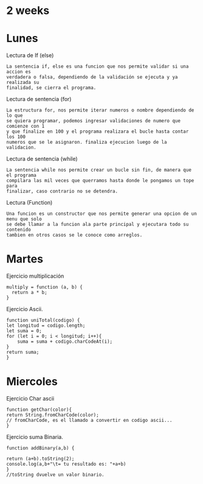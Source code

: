 # 2 weeks
# Lunes

Lectura de If (else)

    La sentencia if, else es una funcion que nos permite validar si una accion es 
    verdadera o falsa, dependiendo de la validación se ejecuta y ya realizada su
    finalidad, se cierra el programa.

Lectura de sentencia (for)

    La estructura for, nos permite iterar numeros o nombre dependiendo de lo que
    se quiera programar, podemos ingresar validaciones de numero que comienze con 1
    y que finalize en 100 y el programa realizara el bucle hasta contar los 100 
    numeros que se le asignaron. finaliza ejecucion luego de la validacion. 

Lectura de sentencia (while)

    La sentencia while nos permite crear un bucle sin fin, de manera que el programa
    compilara las mil veces que querramos hasta donde le pongamos un tope para
    finalizar, caso contrario no se detendra.

Lectura (Function)

    Una funcion es un constructor que nos permite generar una opcion de un menu que solo
    se debe llamar a la funcion ala parte principal y ejecutara todo su contenido 
    tambien en otros casos se le conoce como arreglos.

# Martes

Ejercicio multiplicación

    multiply = function (a, b) {
      return a * b;
    }

Ejercicio Ascii.

    function uniTotal(codigo) {
    let longitud = codigo.length;
    let suma = 0;
    for (let i = 0; i < longitud; i++){
        suma = suma + codigo.charCodeAt(i);
    }
    return suma;
    }

# Miercoles

Ejercicio Char ascii

    function getChar(color){
    return String.fromCharCode(color);
    // fromCharCode, es el llamado a convertir en codigo ascii...
    }

Ejercicio suma Binaria.

    function addBinary(a,b) {

    return (a+b).toString(2);
    console.log(a,b+"\t= tu resultado es: "+a+b)
    }
    //toString dvuelve un valor binario.